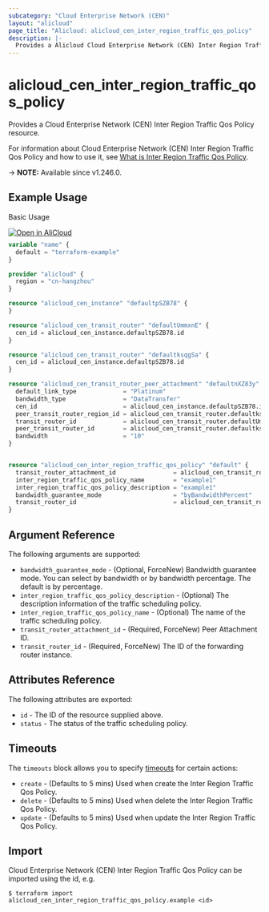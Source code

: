 ```yaml
---
subcategory: "Cloud Enterprise Network (CEN)"
layout: "alicloud"
page_title: "Alicloud: alicloud_cen_inter_region_traffic_qos_policy"
description: |-
  Provides a Alicloud Cloud Enterprise Network (CEN) Inter Region Traffic Qos Policy resource.
---
```


# alicloud_cen_inter_region_traffic_qos_policy

Provides a Cloud Enterprise Network (CEN) Inter Region Traffic Qos Policy resource.



For information about Cloud Enterprise Network (CEN) Inter Region Traffic Qos Policy and how to use it, see [What is Inter Region Traffic Qos Policy](https://next.api.alibabacloud.com/document/Cbn/2017-09-12/CreateCenInterRegionTrafficQosPolicy).

-> **NOTE:** Available since v1.246.0.

## Example Usage

Basic Usage

<div style="display: block;margin-bottom: 40px;"><div class="oics-button" style="float: right;position: absolute;margin-bottom: 10px;">
  <a href="https://api.aliyun.com/terraform?resource=alicloud_cen_inter_region_traffic_qos_policy&exampleId=eaad5f98-e1f5-6208-1a44-6b0780caa008475b1cc1&activeTab=example&spm=docs.r.cen_inter_region_traffic_qos_policy.0.eaad5f98e1&intl_lang=EN_US" target="_blank">
    <img alt="Open in AliCloud" src="https://img.alicdn.com/imgextra/i1/O1CN01hjjqXv1uYUlY56FyX_!!6000000006049-55-tps-254-36.svg" style="max-height: 44px; max-width: 100%;">
  </a>
</div></div>

```terraform
variable "name" {
  default = "terraform-example"
}

provider "alicloud" {
  region = "cn-hangzhou"
}

resource "alicloud_cen_instance" "defaultpSZB78" {
}

resource "alicloud_cen_transit_router" "defaultUmmxnE" {
  cen_id = alicloud_cen_instance.defaultpSZB78.id
}

resource "alicloud_cen_transit_router" "defaultksqgSa" {
  cen_id = alicloud_cen_instance.defaultpSZB78.id
}

resource "alicloud_cen_transit_router_peer_attachment" "defaultnXZ83y" {
  default_link_type             = "Platinum"
  bandwidth_type                = "DataTransfer"
  cen_id                        = alicloud_cen_instance.defaultpSZB78.id
  peer_transit_router_region_id = alicloud_cen_transit_router.defaultksqgSa.id
  transit_router_id             = alicloud_cen_transit_router.defaultUmmxnE.transit_router_id
  peer_transit_router_id        = alicloud_cen_transit_router.defaultksqgSa.transit_router_id
  bandwidth                     = "10"
}


resource "alicloud_cen_inter_region_traffic_qos_policy" "default" {
  transit_router_attachment_id                = alicloud_cen_transit_router_peer_attachment.defaultnXZ83y.id
  inter_region_traffic_qos_policy_name        = "example1"
  inter_region_traffic_qos_policy_description = "example1"
  bandwidth_guarantee_mode                    = "byBandwidthPercent"
  transit_router_id                           = alicloud_cen_transit_router_peer_attachment.defaultnXZ83y.id
}
```

## Argument Reference

The following arguments are supported:
* `bandwidth_guarantee_mode` - (Optional, ForceNew) Bandwidth guarantee mode. You can select by bandwidth or by bandwidth percentage. The default is by percentage.
* `inter_region_traffic_qos_policy_description` - (Optional) The description information of the traffic scheduling policy.
* `inter_region_traffic_qos_policy_name` - (Optional) The name of the traffic scheduling policy.
* `transit_router_attachment_id` - (Required, ForceNew) Peer Attachment ID.
* `transit_router_id` - (Required, ForceNew) The ID of the forwarding router instance.

## Attributes Reference

The following attributes are exported:
* `id` - The ID of the resource supplied above.
* `status` - The status of the traffic scheduling policy.

## Timeouts

The `timeouts` block allows you to specify [timeouts](https://www.terraform.io/docs/configuration-0-11/resources.html#timeouts) for certain actions:
* `create` - (Defaults to 5 mins) Used when create the Inter Region Traffic Qos Policy.
* `delete` - (Defaults to 5 mins) Used when delete the Inter Region Traffic Qos Policy.
* `update` - (Defaults to 5 mins) Used when update the Inter Region Traffic Qos Policy.

## Import

Cloud Enterprise Network (CEN) Inter Region Traffic Qos Policy can be imported using the id, e.g.

```shell
$ terraform import alicloud_cen_inter_region_traffic_qos_policy.example <id>
```